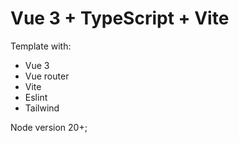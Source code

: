 # Vue 3 + TypeScript + Vite

Template with: 
- Vue 3
- Vue router
- Vite
- Eslint
- Tailwind

Node version 20+;

